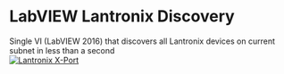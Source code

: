 # LabVIEW Lantronix Discovery
Single VI (LabVIEW 2016) that discovers all Lantronix devices on current subnet in less than a second<br>
[![Lantronix X-Port](https://1iq.cz/img/C9a2k/CcA2r.jpg)](https://1iq.cz/img/C9a2k/CcA2r.jpg)

